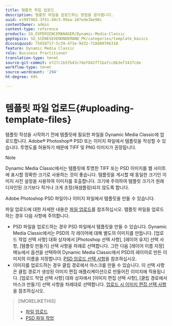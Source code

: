 ```yaml
---
title: 템플릿 파일 업로드
description: 템플릿 파일을 업로드하는 방법을 알아봅니다.
uuid: e19979b5-3f41-49c5-99aa-107ede3be98c
contentOwner: admin
content-type: reference
products: SG_EXPERIENCEMANAGER/Dynamic-Media-Classic
geptopics: SG_SCENESEVENONDEMAND_PK/categories/template_basics
discoiquuid: 75658717-5c39-473e-9d32-718d00706310
feature: Dynamic Media Classic
role: Business Practitioner
translation-type: tm+mt
source-git-commit: e727c1b5fb43c7def842ff1bafcc8b3ef3437cde
workflow-type: tm+mt
source-wordcount: '294'
ht-degree: 69%

---
```



# 템플릿 파일 업로드{#uploading-template-files}

템플릿 작성을 시작하기 전에 템플릿에 필요한 파일을 Dynamic Media Classic에 업로드합니다. Adobe® Photoshop® PSD 또는 이미지 파일에서 템플릿을 작성할 수 있습니다. 투명도를 허용하기 때문에 TIFF 및 PNG 이미지가 권장됩니다.

>[!NOTE]
>
>Dynamic Media Classic에서는 템플릿에 투명한 TIFF 또는 PSD 이미지를 웹 사이트에 표시할 정확한 크기로 사용하는 것이 좋습니다. 템플릿을 게시할 때 동일한 크기인 이미지 사전 설정을 사용하여 이미지를 호출합니다. 크기에 주의하여 템플릿 크기가 원래 디자인된 크기보다 작거나 크게 조정(재샘플링)되지 않도록 합니다.

Adobe Photoshop PSD 파일이나 이미지 파일에서 템플릿을 만들 수 있습니다.

파일 업로드에 대한 자세한 내용은 [파일 업로드](uploading-files.md#uploading_files)를 참조하십시오. 템플릿 파일을 업로드하는 경우 다음 사항에 주의합니다.

* PSD 파일을 업로드하는 경우 PSD 파일에서 템플릿을 만들 수 있습니다. Dynamic Media Classic에서는 PSD의 각 레이어에 대해 별도의 이미지를 만듭니다. [업로드 작업 선택 사항] 대화 상자에서 [Photoshop 선택 사항], [레이어 유지] 선택 사항, [템플릿 만들기] 선택 사항을 차례로 선택합니다. 그런 다음 [레이어 이름 지정] 메뉴에서 옵션을 선택하여 Dynamic Media Classic에서 PSD의 레이어로 만든 이미지의 이름을 지정합니다. [PSD 업로드 선택 사항](psd-files.md#psd_upload_options)을 참조하십시오.
* 이미지를 업로드하는 경우 클립 경로에서 마스크를 만들 수 있습니다. 이 선택 사항은 클립 경로가 생성된 이미지 편집 애플리케이션으로 만들어진 이미지에 적용됩니다. [업로드 작업 선택 사항] 대화 상자에서 [이미지 편집 선택 사항], [클립 경로에서 마스크 만들기] 선택 사항을 차례대로 선택합니다. [업로드 시 이미지 편집 선택 사항](image-editing-options-upload.md#image-editing-options-at-upload)을 참조하십시오.

>[!MORELIKETHIS]
>
>* [파일 업로드](uploading-files.md#uploading_your_files)
>* [PSD 파일 작업](psd-files.md#working_with_psd_files)

